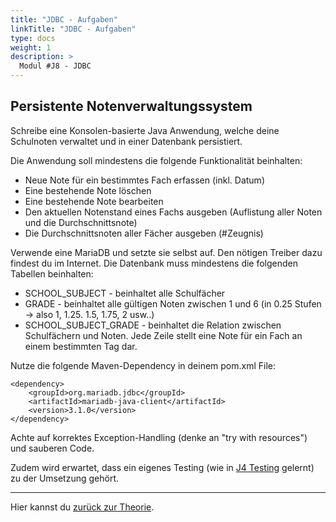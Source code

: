 ```yaml
---
title: "JDBC - Aufgaben"
linkTitle: "JDBC - Aufgaben"
type: docs
weight: 1
description: >
  Modul #J8 - JDBC
---
```


## Persistente Notenverwaltungssystem
Schreibe eine Konsolen-basierte Java Anwendung, welche deine Schulnoten verwaltet und in einer Datenbank persistiert.

Die Anwendung soll mindestens die folgende Funktionalität beinhalten:
- Neue Note für ein bestimmtes Fach erfassen (inkl. Datum)
- Eine bestehende Note löschen
- Eine bestehende Note bearbeiten
- Den aktuellen Notenstand eines Fachs ausgeben (Auflistung aller Noten und die Durchschnittsnote)
- Die Durchschnittsnoten aller Fächer ausgeben (#Zeugnis)

Verwende eine MariaDB und setzte sie selbst auf. Den nötigen Treiber dazu findest du im Internet.
Die Datenbank muss mindestens die folgenden Tabellen beinhalten:
- SCHOOL_SUBJECT - beinhaltet alle Schulfächer
- GRADE - beinhaltet alle gültigen Noten zwischen 1 und 6 (in 0.25 Stufen -> also 1, 1.25. 1.5, 1.75, 2 usw..)
- SCHOOL_SUBJECT_GRADE - beinhaltet die Relation zwischen Schulfächern und Noten. Jede Zeile stellt eine Note für ein Fach an einem bestimmten Tag dar.

Nutze die folgende Maven-Dependency in deinem pom.xml File:
```
<dependency>
    <groupId>org.mariadb.jdbc</groupId>
    <artifactId>mariadb-java-client</artifactId>
    <version>3.1.0</version>
</dependency>
```

Achte auf korrektes Exception-Handling (denke an "try with resources") und sauberen Code.

Zudem wird erwartet, dass ein eigenes Testing (wie in [J4 Testing](../../../../docs/java/java-testing) gelernt) zu der Umsetzung gehört.

---
Hier kannst du [zurück zur Theorie](../../../../docs/java/java-jdbc).